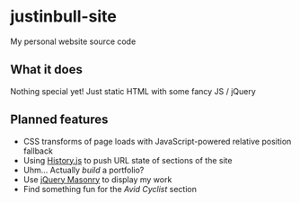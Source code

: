 justinbull-site
===============

My personal website source code

What it does
------------
Nothing special yet! Just static HTML with some fancy JS / jQuery


Planned features
----------------
- CSS transforms of page loads with JavaScript-powered relative position fallback
- Using [History.js](https://github.com/balupton/History.js/) to push URL state of sections of the site
- Uhm... Actually *build* a portfolio?
- Use [jQuery Masonry](https://github.com/desandro/masonry) to display my work
- Find something fun for the *Avid Cyclist* section